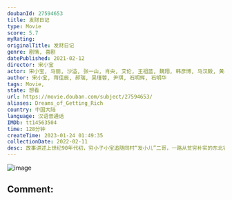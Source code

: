 ```yaml
---
doubanId: 27594653
title: 发财日记
type: Movie
score: 5.7
myRating: 
originalTitle: 发财日记
genre: 剧情, 喜剧
datePublished: 2021-02-12
director: 宋小宝
actor: 宋小宝, 马丽, 沙溢, 张一山, 肖央, 艾伦, 王祖蓝, 魏翔, 韩彦博, 马汉毅, 黄小蕾, 肖添仁, 文松, 宋晓峰, 张家豪, 程野, 杨树林, 王小虎, 贾舒涵, 周弋楠, 孙小飞, 郑千里
author: 宋小宝, 蒋佳辰, 郝瑞, 吴瑾蓉, 尹琪, 石明辉, 石明华
tags: Movie, 
state: 想看
url: https://movie.douban.com/subject/27594653/
aliases: Dreams_of_Getting_Rich
country: 中国大陆
language: 汉语普通话
IMDb: tt14563504
time: 128分钟
createTime: 2023-01-24 01:49:35
collectionDate: 2022-02-11
desc: 故事讲述上世纪90年代初，穷小子小宝追随同村“发小儿”二哥，一路从贫穷朴实的东北农村来到了经济飞速发展的深圳。期间，两人无意中收留了一个嗷嗷待哺的婴儿，生活困窘的小宝和二哥该如何将孩子抚养长大？当小宝...
---
```


![image](p2632091530.jpg)

Comment: 
---


